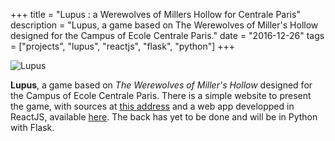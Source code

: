 +++
title = "Lupus : a Werewolves of Millers Hollow for Centrale Paris"
description = "Lupus, a game based on The Werewolves of Miller's Hollow designed for the Campus of Ecole Centrale Paris."
date = "2016-12-26"
tags = ["projects", "lupus", "reactjs", "flask", "python"]
+++

![Lupus](/images/lupus.png)

**Lupus**, a game based on _The Werewolves of Miller's Hollow_ designed for the Campus of Ecole Centrale Paris. There is a simple website to present the game, with sources at [this address](https://helios.fuegowolf.me/fuego/lupus-website) and a web app developped in ReactJS, available [here](https://helios.fuegowolf.me/fuego/lupus-front-web). The back has yet to be done and will be in Python with Flask.